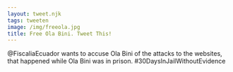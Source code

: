 ```yaml
---
layout: tweet.njk
tags: tweeten
image: /img/freeola.jpg
title: Free Ola Bini. Tweet This!
---
```

@FiscaliaEcuador wants to accuse Ola Bini of the attacks to the websites, that happened while Ola Bini was in prison. #30DaysInJailWithoutEvidence
